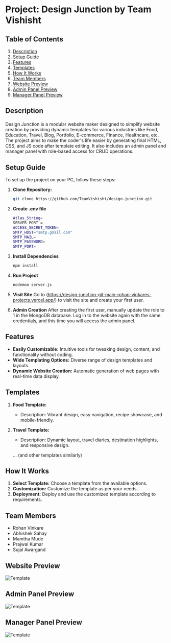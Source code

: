 # Project: Design Junction by Team Vishisht

## Table of Contents
1. [Description](#description)
2. [Setup Guide](#setup-guide)
3. [Features](#features)
4. [Templates](#templates)
5. [How It Works](#how-it-works)
6. [Team Members](#team-members)
7. [Website Preview](#website-preview)
8. [Admin Panel Preview](#admin-panel-preview)
9. [Manager Panel Preview](#manager-panel-preview)


## <p class="description"> Description </p>
Design Junction is a modular website maker designed to simplify website creation by providing dynamic templates for various industries like Food, Education, Travel, Blog, Portfolio, E-commerce, Finance, Healthcare, etc. The project aims to make the coder's life easier by generating final HTML, CSS, and JS code after template editing. It also includes an admin panel and manager panel with role-based access for CRUD operations.

<a name="setup-guide"></a>
## Setup Guide
To set up the project on your PC, follow these steps:

1. **Clone Repository:**
   ```bash
   git clone https://github.com/TeamVishisht/design-junction.git

3. **Create .env file**
     ```bash
     Atlas_String=
     SERVER_PORT =
     ACCESS_SECRET_TOKEN=
     SMTP_HOST="smtp.gmail.com"
     SMTP_MAIL=
     SMTP_PASSWORD=
     SMTP_PORT=

5. **Install Dependencies**
   ```bash
   npm install 

6. **Run Project**
   ```bash
   nodemon server.js

7. **Visit Site**
   Go to (https://design-junction-git-main-rohan-vinkares-projects.vercel.app/) to visit the site and create your first user.

8. **Admin Creation**
   After creating the first user, manually update the role to 1 in the MongoDB database. Log in to the website again with the same credentials, and this time you will access the admin panel.


<a name="features"></a>
## Features
- **Easily Customizable:** Intuitive tools for tweaking design, content, and functionality without coding.
- **Wide Templating Options:** Diverse range of design templates and layouts.
- **Dynamic Website Creation:** Automatic generation of web pages with real-time data display.

<a name="templates"></a>
## Templates
1. **Food Template:**
   - Description: Vibrant design, easy navigation, recipe showcase, and mobile-friendly.
   
2. **Travel Template:**
   - Description: Dynamic layout, travel diaries, destination highlights, and responsive design.

   ... (and other templates similarly)
   


<a name="how-it-works"></a>
## How It Works
1. **Select Template:** Choose a template from the available options.
2. **Customization:** Customize the template as per your needs.
3. **Deployment:** Deploy and use the customized template according to requirements.

<a name="team-members"></a>
## Team Members
- Rohan Vinkare
- Abhishek Sahay
- Mamtha Mude
- Prajwal Kumar
- Sujal Awargand

<a name="website-preview"></a>
## Website Preview 
![Template](public/imgs_not_touse/home.jpeg)

<a name="admin-panel-preview"></a>
## Admin Panel Preview 
![Template](public/imgs_not_touse/admin-panel.jpeg)

<a name="manager-panel-preview"></a>
## Manager Panel Preview 
![Template](public/imgs_not_touse/manager-panel.jpeg)
